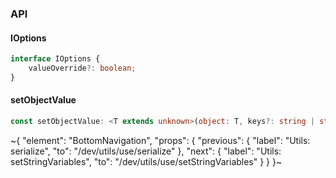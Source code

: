 

### API

#### IOptions

```ts
interface IOptions {
    valueOverride?: boolean;
}
```

#### setObjectValue

```ts
const setObjectValue: <T extends unknown>(object: T, keys?: string | string[], value?: any, options_?: IOptions) => T;
```


~{
  "element": "BottomNavigation",
  "props": {
    "previous": {
      "label": "Utils: serialize",
      "to": "/dev/utils/use/serialize"
    },
    "next": {
      "label": "Utils: setStringVariables",
      "to": "/dev/utils/use/setStringVariables"
    }
  }
}~